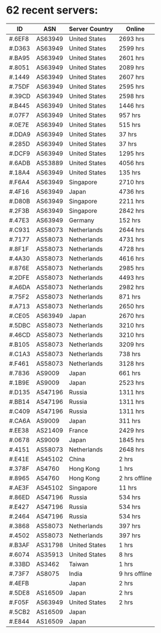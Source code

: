 # 62 recent servers:

| ID | ASN | Server Country | Online |
| ------ | ------ | ------ | ------ |
| #.6EF8 | AS63949 | United States | 2693 hrs |
| #.D363 | AS63949 | United States | 2599 hrs |
| #.BA95 | AS63949 | United States | 2601 hrs |
| #.8051 | AS63949 | United States | 2089 hrs |
| #.1449 | AS63949 | United States | 2607 hrs |
| #.75DF | AS63949 | United States | 2595 hrs |
| #.39CD | AS63949 | United States | 2598 hrs |
| #.B445 | AS63949 | United States | 1446 hrs |
| #.07F7 | AS63949 | United States | 957 hrs |
| #.0E7E | AS63949 | United States | 515 hrs |
| #.DDA9 | AS63949 | United States | 37 hrs |
| #.285D | AS63949 | United States | 37 hrs |
| #.DCF9 | AS63949 | United States | 1295 hrs |
| #.6ADB | AS53889 | United States | 4056 hrs |
| #.18A4 | AS63949 | United States | 135 hrs |
| #.F6A4 | AS63949 | Singapore | 2710 hrs |
| #.4F16 | AS63949 | Japan | 4736 hrs |
| #.D80B | AS63949 | Singapore | 2211 hrs |
| #.2F3B | AS63949 | Singapore | 2842 hrs |
| #.47E3 | AS63949 | Germany | 152 hrs |
| #.C931 | AS58073 | Netherlands | 2644 hrs |
| #.7177 | AS58073 | Netherlands | 4731 hrs |
| #.8F1F | AS58073 | Netherlands | 4728 hrs |
| #.4A30 | AS58073 | Netherlands | 4616 hrs |
| #.876E | AS58073 | Netherlands | 2985 hrs |
| #.2DFE | AS58073 | Netherlands | 4493 hrs |
| #.A6DA | AS58073 | Netherlands | 2982 hrs |
| #.75F2 | AS58073 | Netherlands | 871 hrs |
| #.A713 | AS58073 | Netherlands | 2650 hrs |
| #.CE05 | AS63949 | Japan | 2670 hrs |
| #.5DBC | AS58073 | Netherlands | 3210 hrs |
| #.46CD | AS58073 | Netherlands | 3210 hrs |
| #.B105 | AS58073 | Netherlands | 3209 hrs |
| #.C1A3 | AS58073 | Netherlands | 738 hrs |
| #.F461 | AS58073 | Netherlands | 3128 hrs |
| #.7836 | AS9009 | Japan | 661 hrs |
| #.1B9E | AS9009 | Japan | 2523 hrs |
| #.D135 | AS47196 | Russia | 1311 hrs |
| #.BB14 | AS47196 | Russia | 1311 hrs |
| #.C409 | AS47196 | Russia | 1311 hrs |
| #.CA6A | AS9009 | Japan | 311 hrs |
| #.EE38 | AS21409 | France | 2429 hrs |
| #.0678 | AS9009 | Japan | 1845 hrs |
| #.4151 | AS58073 | Netherlands | 2648 hrs |
| #.E41E | AS45102 | China | 2 hrs |
| #.378F | AS4760 | Hong Kong | 1 hrs |
| #.8965 | AS4760 | Hong Kong | 2 hrs offline |
| #.AE3F | AS45102 | Singapore | 11 hrs |
| #.86ED | AS47196 | Russia | 534 hrs |
| #.E427 | AS47196 | Russia | 534 hrs |
| #.2464 | AS47196 | Russia | 534 hrs |
| #.3868 | AS58073 | Netherlands | 397 hrs |
| #.4502 | AS58073 | Netherlands | 397 hrs |
| #.B3AF | AS31798 | United States | 1 hrs |
| #.6074 | AS35913 | United States | 8 hrs |
| #.33BD | AS3462 | Taiwan | 1 hrs |
| #.73F7 | AS8075 | India | 9 hrs offline |
| #.4EFB |  | Japan | 2 hrs |
| #.5DE8 | AS16509 | Japan | 2 hrs |
| #.F05F | AS63949 | United States | 2 hrs |
| #.5CB2 | AS16509 | Japan | |
| #.E844 | AS16509 | Japan | |

